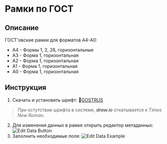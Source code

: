 # Рамки по ГОСТ

## Описание
ГОСТ'овские рамки для форматов A4-A0:
* А4 - Формы 1, 2, 26, горизонтальные
* А3 - Форма 1, горизонтальная
* А2 - Форма 1, горизонтальная
* А1 - Форма 1, горизонтальная
* А0 - Форма 1, горизонтальная

## Инструкция
1. Скачать и установить шрифт: 📄[GOSTRUS](https://fontlibrary.org/ru/font/gostrus-type-a)
> При остутствии шрифта в системе, _**draw.io**_ откатывается к _Times New Roman_.
2. Для изменения данных в рамке открыть редактор метаданных:
![Edit Data Button](https://s395vla.storage.yandex.net/rdisk/3ef631ab25005cb03869662e77e1b3af9cf4ca8a0fcc462c2055d4aba6b47ee6/65c7daf5/hLxvPhK8R1QBIU5fEivfqYWoS2Qgnh_PSOX_xDQqsdLWlzQ6S6wzghD9Nz6Z4Qot1bJ0m27UDamOs_wW2E5Naw==?uid=0&filename=Edit-Data_Button.png&disposition=attachment&hash=kbTctKB72q80or1HI4Yym41RtINYyvsgrV0GmvyiTFlbh/9bQ/rS8MFCA0iuWNeQq/J6bpmRyOJonT3VoXnDag%3D%3D&limit=0&content_type=image%2Fpng&owner_uid=294067735&fsize=228481&hid=75368d3ed0aea07cfc83468aee8c0415&media_type=image&tknv=v2&rtoken=cqgdgfJomwvT&force_default=no&ycrid=na-62411d62a95d79f72a9c61f045dec641-downloader17f&ts=6110cccc4e740&s=d79e16b58a5b3063ce2d0f6b009770610d49996e3c7e9194c41debc3ca1c1a4e&pb=U2FsdGVkX1_3vKOQeecMqej4MlWFaw5mAZIWYyYtmChv7eYoG_2eXmreivprQfa0Ns2afi9vs7mFtAkFgluKeByLS5ov7AV6oHFs9SG4Oek "Edit Data Button")
3. Заполнить необходимые поля:
![Edit Data Example](https://s16klg.storage.yandex.net/rdisk/039e927c494c7922caf54062ac9d5b6b4a0bff936c21028223c233db7d1d2d0d/65c7d9fb/hLxvPhK8R1QBIU5fEivfqaw2f782xLd5C65w8VOhRwj5jGoYjOREnXu1yy7nZo6LzORLuntRBRscqC2eM1WXFQ==?uid=0&filename=Edit-Data_Examples.png&disposition=attachment&hash=QvpqJXxavmuAwgQ8XcfT6INNgMFhYME6WcrygjqdTVky040GAw8XxPs9eavAXDl6q/J6bpmRyOJonT3VoXnDag%3D%3D&limit=0&content_type=image%2Fpng&owner_uid=294067735&fsize=188312&hid=b92fca397c7940fd694a80afd3e0bae3&media_type=image&tknv=v2&rtoken=ETK2tJvaRnJa&force_default=no&ycrid=na-f34a5a8da2fc3974b8d3a1b82172f191-downloader17f&ts=6110cbdde34c0&s=d88485ae70fdcb928b998f7ad9d1fab402387cc8a1484658ce6ced8c4ae98ebd&pb=U2FsdGVkX1-zTam9LXinjG5L1KE-7AZmfhA01YWRVXC5LiBGy_PWZw4EdARvQibOl0QPJMDUVeuFmC4fq3nnyl-ayPIiT1_FvgFGTvUiE2M "Edit Data Example")
